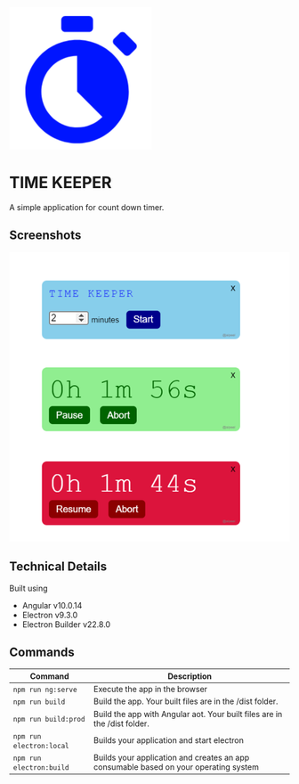 ![Time Keeper](./src/assets/icons/favicon.256x256.png)

# TIME KEEPER

A simple application for count down timer.

## Screenshots
![Screenshot](./screenshot.png)

## Technical Details
Built using

- Angular v10.0.14
- Electron v9.3.0
- Electron Builder v22.8.0

## Commands

|Command|Description|
|--|--|
|`npm run ng:serve`| Execute the app in the browser |
|`npm run build`| Build the app. Your built files are in the /dist folder. |
|`npm run build:prod`| Build the app with Angular aot. Your built files are in the /dist folder. |
|`npm run electron:local`| Builds your application and start electron
|`npm run electron:build`| Builds your application and creates an app consumable based on your operating system |


